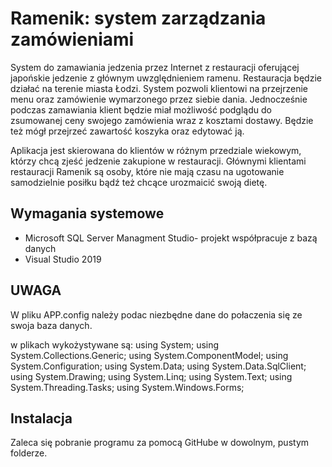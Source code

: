 
# Ramenik: system zarządzania zamówieniami
System do zamawiania jedzenia przez Internet z restauracji oferującej japońskie jedzenie z głównym uwzględnieniem ramenu. Restauracja będzie działać na terenie miasta Łodzi. System pozwoli klientowi na przejrzenie menu oraz zamówienie wymarzonego przez siebie dania. Jednocześnie podczas zamawiania klient będzie miał możliwość podglądu do zsumowanej ceny swojego zamówienia wraz z kosztami dostawy. Będzie też mógł przejrzeć zawartość koszyka oraz edytować ją. 

Aplikacja jest skierowana do klientów w różnym przedziale wiekowym, którzy chcą zjeść jedzenie zakupione w restauracji. Głównymi klientami restauracji Ramenik są osoby, które nie mają czasu na ugotowanie samodzielnie posiłku bądź też chcące urozmaicić swoją dietę. 

## Wymagania systemowe
* Microsoft SQL Server Managment Studio- projekt współpracuje z bazą danych
* Visual Studio 2019

## UWAGA
W pliku APP.config należy podac niezbędne dane do połaczenia się ze swoja baza danych.

w plikach wykożystywane są:
using System;
using System.Collections.Generic;
using System.ComponentModel;
using System.Configuration;
using System.Data;
using System.Data.SqlClient;
using System.Drawing;
using System.Linq;
using System.Text;
using System.Threading.Tasks;
using System.Windows.Forms;

## Instalacja
Zaleca się pobranie programu za pomocą GitHube w dowolnym, pustym folderze.
